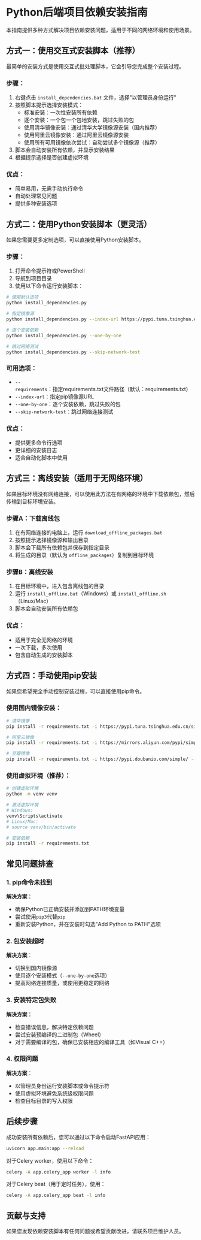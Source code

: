 # Python后端项目依赖安装指南

本指南提供多种方式解决项目依赖安装问题，适用于不同的网络环境和使用场景。

## 方式一：使用交互式安装脚本（推荐）

最简单的安装方式是使用交互式批处理脚本，它会引导您完成整个安装过程。

### 步骤：

1. 右键点击 `install_dependencies.bat` 文件，选择"以管理员身份运行"
2. 按照脚本提示选择安装模式：
   - 标准安装：一次性安装所有依赖
   - 逐个安装：一个包一个包地安装，跳过失败的包
   - 使用清华镜像安装：通过清华大学镜像源安装（国内推荐）
   - 使用阿里云镜像安装：通过阿里云镜像源安装
   - 使用所有可用镜像依次尝试：自动尝试多个镜像源（推荐）
3. 脚本会自动安装所有依赖，并显示安装结果
4. 根据提示选择是否创建虚拟环境

### 优点：
- 简单易用，无需手动执行命令
- 自动处理常见问题
- 提供多种安装选项

## 方式二：使用Python安装脚本（更灵活）

如果您需要更多定制选项，可以直接使用Python安装脚本。

### 步骤：

1. 打开命令提示符或PowerShell
2. 导航到项目目录
3. 使用以下命令运行安装脚本：

```bash
# 使用默认选项
python install_dependencies.py

# 指定镜像源
python install_dependencies.py --index-url https://pypi.tuna.tsinghua.edu.cn/simple

# 逐个安装依赖
python install_dependencies.py --one-by-one

# 跳过网络测试
python install_dependencies.py --skip-network-test
```

### 可用选项：

- `--requirements`：指定requirements.txt文件路径（默认：requirements.txt）
- `--index-url`：指定pip镜像源URL
- `--one-by-one`：逐个安装依赖，跳过失败的包
- `--skip-network-test`：跳过网络连接测试

### 优点：
- 提供更多命令行选项
- 更详细的安装日志
- 适合自动化脚本中使用

## 方式三：离线安装（适用于无网络环境）

如果目标环境没有网络连接，可以使用此方法在有网络的环境中下载依赖包，然后传输到目标环境安装。

### 步骤A：下载离线包

1. 在有网络连接的电脑上，运行 `download_offline_packages.bat`
2. 按照提示选择镜像源和输出目录
3. 脚本会下载所有依赖包并保存到指定目录
4. 将生成的目录（默认为 `offline_packages`）复制到目标环境

### 步骤B：离线安装

1. 在目标环境中，进入包含离线包的目录
2. 运行 `install_offline.bat`（Windows）或 `install_offline.sh`（Linux/Mac）
3. 脚本会自动安装所有依赖包

### 优点：
- 适用于完全无网络的环境
- 一次下载，多次使用
- 包含自动生成的安装脚本

## 方式四：手动使用pip安装

如果您希望完全手动控制安装过程，可以直接使用pip命令。

### 使用国内镜像安装：

```bash
# 清华镜像
pip install -r requirements.txt -i https://pypi.tuna.tsinghua.edu.cn/simple --trusted-host pypi.tuna.tsinghua.edu.cn

# 阿里云镜像
pip install -r requirements.txt -i https://mirrors.aliyun.com/pypi/simple/ --trusted-host mirrors.aliyun.com

# 豆瓣镜像
pip install -r requirements.txt -i https://pypi.doubanio.com/simple/ --trusted-host pypi.doubanio.com
```

### 使用虚拟环境（推荐）：

```bash
# 创建虚拟环境
python -m venv venv

# 激活虚拟环境
# Windows:
venv\Scripts\activate
# Linux/Mac:
# source venv/bin/activate

# 安装依赖
pip install -r requirements.txt
```

## 常见问题排查

### 1. pip命令未找到

**解决方案**：
- 确保Python已正确安装并添加到PATH环境变量
- 尝试使用`pip3`代替`pip`
- 重新安装Python，并在安装时勾选"Add Python to PATH"选项

### 2. 包安装超时

**解决方案**：
- 切换到国内镜像源
- 使用逐个安装模式（`--one-by-one`选项）
- 提高网络连接质量，或使用更稳定的网络

### 3. 安装特定包失败

**解决方案**：
- 检查错误信息，解决特定依赖问题
- 尝试安装预编译的二进制包（Wheel）
- 对于需要编译的包，确保已安装相应的编译工具（如Visual C++）

### 4. 权限问题

**解决方案**：
- 以管理员身份运行安装脚本或命令提示符
- 使用虚拟环境避免系统级权限问题
- 检查目标目录的写入权限

## 后续步骤

成功安装所有依赖后，您可以通过以下命令启动FastAPI应用：

```bash
uvicorn app.main:app --reload
```

对于Celery worker，使用以下命令：

```bash
celery -A app.celery_app worker -l info
```

对于Celery beat（用于定时任务），使用：

```bash
celery -A app.celery_app beat -l info
```

## 贡献与支持

如果您发现依赖安装脚本有任何问题或希望贡献改进，请联系项目维护人员。 